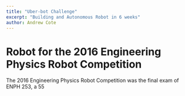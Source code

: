 ```yaml
---
title: "Uber-bot Challenge"
excerpt: "Building and Autonomous Robot in 6 weeks"
author: Andrew Cote
---
```


# Robot for the 2016 Engineering Physics Robot Competition

The 2016 Engineering Physics Robot Competition was the final exam of ENPH 253, a 55